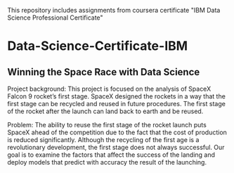 This repository includes assignments from coursera certificate "IBM Data Science Professional Certificate"
# Data-Science-Certificate-IBM
## Winning the Space Race with Data Science
Project background:
This project is focused on the analysis of SpaceX Falcon 9 rocket’s first stage. SpaceX designed the
rockets in a way that the first stage can be recycled and reused in future procedures. The first stage
of the rocket after the launch can land back to earth and be reused.

Problem:
The ability to reuse the first stage of the rocket launch puts SpaceX ahead of the competition due to
the fact that the cost of production is reduced significantly. Although the recycling of the first age is
a revolutionary development, the first stage does not always successful. Our goal is to examine the
factors that affect the success of the landing and deploy models that predict with accuracy the result
of the launching.
